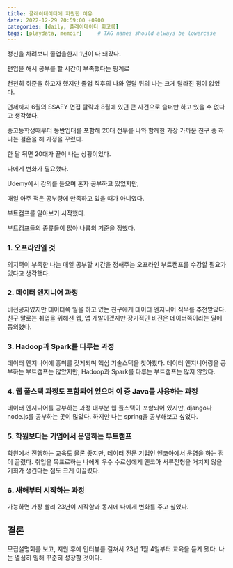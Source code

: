 ```yaml
---
title: 플레이데이터에 지원한 이유
date: 2022-12-29 20:59:00 +0900
categories: [daily, 플레이데이터 회고록]
tags: [playdata, memoir]     # TAG names should always be lowercase
---
```


정신을 차려보니 졸업을한지 1년이 다 돼갔다.

편입을 해서 공부를 할 시간이 부족했다는 핑계로

천천히 취준을 하고자 했지만 졸업 직후의 나와 열달 뒤의 나는 크게 달라진 점이 없었다.

언제까지 6월의 SSAFY 면접 탈락과 8월에 있던 큰 사건으로 슬퍼만 하고 있을 수 없다고 생각했다.

중고등학생때부터 동반입대를 포함해 20대 전부를 나와 함께한 가장 가까운 친구 중 하나는 결혼을 해 가정을 꾸렸다.

한 달 뒤면 20대가 끝이 나는 상황이었다.

나에게 변화가 필요했다.

Udemy에서 강의를 들으며 혼자 공부하고 있었지만,

매일 아주 적은 공부량에 만족하고 있을 때가 아니였다.

부트캠프를 알아보기 시작했다.

부트캠프들의 종류들이 많아 나름의 기준을 정했다.

### 1. 오프라인일 것

의지력이 부족한 나는 매일 공부할 시간을 정해주는 오프라인 부트캠프를 수강할 필요가 있다고 생각했다.

### 2. 데이터 엔지니어 과정

비전공자였지만 데이터쪽 일을 하고 있는 친구에게 데이터 엔지니어 직무를 추천받았다. 친구 말로는 취업을 위해선 웹, 앱 개발이겠지만 장기적인 비전은 데이터쪽이라는 말에 동의했다.

### 3.  Hadoop과 Spark를 다루는 과정

데이터 엔지니어에 흥미를 갖게되며 핵심 기술스택을 찾아봤다. 데이터 엔지니어링을 공부하는 부트캠프는 많았지만, Hadoop과 Spark를 다루는 부트캠프는 많지 않았다.

### 4. 웹 풀스택 과정도 포함되어 있으며 이 중 Java를 사용하는 과정

데이터 엔지니어를 공부하는 과정 대부분 웹 풀스택이 포함되어 있지만, django나 node.js를 공부하는 곳이 많았다. 하지만 나는 spring을 공부해보고 싶었다.

### 5. 학원보다는 기업에서 운영하는 부트캠프

학원에서 진행하는 교육도 물론 좋지만, 데이터 전문 기업인 엔코아에서 운영을 하는 점이 끌렸다. 취업을 목표로하는 나에게 우수 수료생에게 엔코아 서류전형을 거치지 않을 기회가 생긴다는 점도 크게 이끌렸다.

### 6. 새해부터 시작하는 과정

가능하면 가장 빨리 23년이 시작함과 동시에 나에게 변화를 주고 싶었다.

## 결론 
모집설명회를 보고, 지원 후에 인터뷰를 걸쳐서 23년 1월 4일부터 교육을 듣게 됐다. 
나는 열심히 임해 꾸준히 성장할 것이다.
